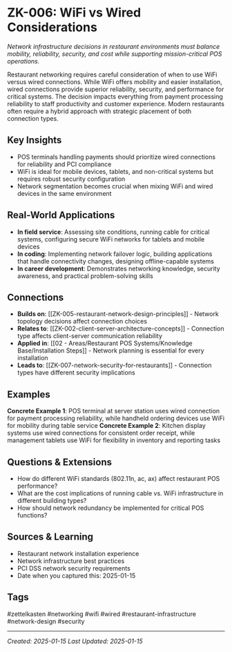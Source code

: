# ZK-006: WiFi vs Wired Considerations

*Network infrastructure decisions in restaurant environments must balance mobility, reliability, security, and cost while supporting mission-critical POS operations.*

Restaurant networking requires careful consideration of when to use WiFi versus wired connections. While WiFi offers mobility and easier installation, wired connections provide superior reliability, security, and performance for critical systems. The decision impacts everything from payment processing reliability to staff productivity and customer experience. Modern restaurants often require a hybrid approach with strategic placement of both connection types.

## Key Insights
- POS terminals handling payments should prioritize wired connections for reliability and PCI compliance
- WiFi is ideal for mobile devices, tablets, and non-critical systems but requires robust security configuration
- Network segmentation becomes crucial when mixing WiFi and wired devices in the same environment

## Real-World Applications
- **In field service**: Assessing site conditions, running cable for critical systems, configuring secure WiFi networks for tablets and mobile devices
- **In coding**: Implementing network failover logic, building applications that handle connectivity changes, designing offline-capable systems
- **In career development**: Demonstrates networking knowledge, security awareness, and practical problem-solving skills

## Connections
- **Builds on**: [[ZK-005-restaurant-network-design-principles]] - Network topology decisions affect connection choices
- **Relates to**: [[ZK-002-client-server-architecture-concepts]] - Connection type affects client-server communication reliability
- **Applied in**: [[02 - Areas/Restaurant POS Systems/Knowledge Base/Installation Steps]] - Network planning is essential for every installation
- **Leads to**: [[ZK-007-network-security-for-restaurants]] - Connection types have different security implications

## Examples
**Concrete Example 1**: POS terminal at server station uses wired connection for payment processing reliability, while handheld ordering devices use WiFi for mobility during table service
**Concrete Example 2**: Kitchen display systems use wired connections for consistent order receipt, while management tablets use WiFi for flexibility in inventory and reporting tasks

## Questions & Extensions
- How do different WiFi standards (802.11n, ac, ax) affect restaurant POS performance?
- What are the cost implications of running cable vs. WiFi infrastructure in different building types?
- How should network redundancy be implemented for critical POS functions?

## Sources & Learning
- Restaurant network installation experience
- Network infrastructure best practices
- PCI DSS network security requirements
- Date when you captured this: 2025-01-15

## Tags
#zettelkasten #networking #wifi #wired #restaurant-infrastructure #network-design #security

---
*Created: 2025-01-15*
*Last Updated: 2025-01-15*